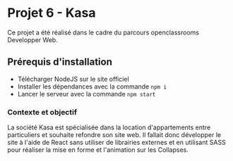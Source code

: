 # Projet 6 - Kasa

Ce projet a été réalisé dans le cadre du parcours openclassrooms Developper Web.

## Prérequis d'installation

 - Télécharger NodeJS sur le site officiel
 - Installer les dépendances avec la commande `npm i`
 - Lancer le serveur avec la commande `npm start`

### Contexte et objectif

La société Kasa est spécialisée dans la location d'appartements entre particuliers et souhaite refondre son site web.
Il fallait donc développer le site à l'aide de React sans utiliser de librairies externes et en utilisant SASS pour réaliser la mise en forme et l'animation sur les Collapses.
